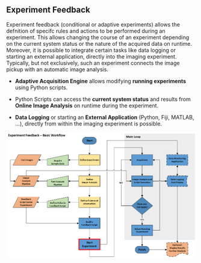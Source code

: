 ## Experiment Feedback

Experiment feedback (conditional or adaptive experiments) allows the defnition of specifc rules and actions to be performed during an experiment. This allows changing
the course of an experiment depending on the current system status or the nature of
the acquired data on runtime. Moreover, it is possible to integrate certain tasks like
data logging or starting an external application, directly into the imaging experiment.
Typically, but not exclusively, such an experiment connects the image pickup with an
automatic image analysis.

* **Adaptive Acquisition Engine** allows modifying **running experiments** using Python scripts.

* Python Scripts can access the **current system status** and results from **Online Image Analysis** on runtime during the experiment.

* **Data Logging** or starting an **External Application** (Python, Fiji, MATLAB, …), directly from within the imaging experiment is possible.

![ExpFeedback Basic WorkFlow](/images/ExpFeedback_Basic_Workflow.png)
